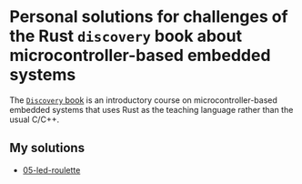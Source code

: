 # Personal solutions for challenges of the Rust `discovery` book about microcontroller-based embedded systems

The [`Discovery` book](https://docs.rust-embedded.org/discovery/) is an introductory course on microcontroller-based embedded systems that uses Rust as the teaching language rather than the usual C/C++.

## My solutions

- [05-led-roulette](../solutions/05-led-roulette)